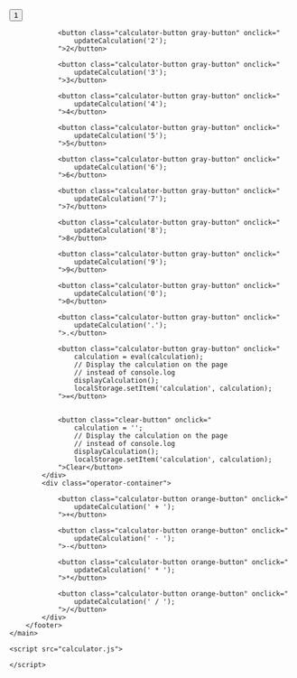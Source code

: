 <!DOCTYPE html>
<html lang="en">
<head>
    <link rel="stylesheet" href="/Calculator/calculator.css">
    <title>Calculator</title>
</head>
<body>
    <main>
        <header>
            <p class="display"> </p>
        </header>
        <footer>
            <div class="number-container">
                <button class="calculator-button gray-button" onclick="
                    updateCalculation('1');
                ">1</button>

                <button class="calculator-button gray-button" onclick="
                    updateCalculation('2');
                ">2</button>

                <button class="calculator-button gray-button" onclick="
                    updateCalculation('3');
                ">3</button>

                <button class="calculator-button gray-button" onclick="
                    updateCalculation('4');
                ">4</button>

                <button class="calculator-button gray-button" onclick="
                    updateCalculation('5');
                ">5</button>

                <button class="calculator-button gray-button" onclick="
                    updateCalculation('6');
                ">6</button>

                <button class="calculator-button gray-button" onclick="
                    updateCalculation('7');
                ">7</button>

                <button class="calculator-button gray-button" onclick="
                    updateCalculation('8');
                ">8</button>

                <button class="calculator-button gray-button" onclick="
                    updateCalculation('9');
                ">9</button>

                <button class="calculator-button gray-button" onclick="
                    updateCalculation('0');
                ">0</button>

                <button class="calculator-button gray-button" onclick="
                    updateCalculation('.');
                ">.</button>
                
                <button class="calculator-button gray-button" onclick="
                    calculation = eval(calculation);
                    // Display the calculation on the page
                    // instead of console.log
                    displayCalculation();
                    localStorage.setItem('calculation', calculation);
                ">=</button>
                

                <button class="clear-button" onclick="
                    calculation = '';
                    // Display the calculation on the page
                    // instead of console.log
                    displayCalculation();
                    localStorage.setItem('calculation', calculation);
                ">Clear</button>
            </div>
            <div class="operator-container">

                <button class="calculator-button orange-button" onclick="
                    updateCalculation(' + ');
                ">+</button>

                <button class="calculator-button orange-button" onclick="
                    updateCalculation(' - ');
                ">-</button>

                <button class="calculator-button orange-button" onclick="
                    updateCalculation(' * ');
                ">*</button>

                <button class="calculator-button orange-button" onclick="
                    updateCalculation(' / ');
                ">/</button>
            </div>
        </footer>
    </main>

    <script src="calculator.js">

    </script>
</body>
</html>
